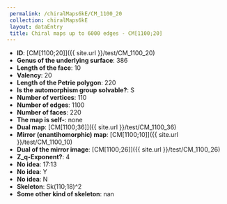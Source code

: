 ```yaml
--- 
 permalink: /chiralMaps6kE/CM_1100_20 
 collection: chiralMaps6kE
 layout: dataEntry
 title: Chiral maps up to 6000 edges - CM[1100;20]
---
```


- **ID**: [CM[1100;20]]({{ site.url }}/test/CM_1100_20)
- **Genus of the underlying surface**: 386
- **Length of the face**: 10
- **Valency**: 20
- **Length of the Petrie polygon**: 220
- **Is the automorphism group solvable?**: S
- **Number of vertices**: 110
- **Number of edges**: 1100
- **Number of faces**: 220
- **The map is self-**: none
- **Dual map**: [CM[1100;36]]({{ site.url }}/test/CM_1100_36)
- **Mirror (enantihomorphic) map**: [CM[1100;10]]({{ site.url }}/test/CM_1100_10)
- **Dual of the mirror image**: [CM[1100;26]]({{ site.url }}/test/CM_1100_26)
- **Z_q-Exponent?**: 4
- **No idea**:  17:13
- **No idea**: Y
- **No idea**: N
- **Skeleton**: Sk(110;18)^2
- **Some other kind of skeleton**: nan
